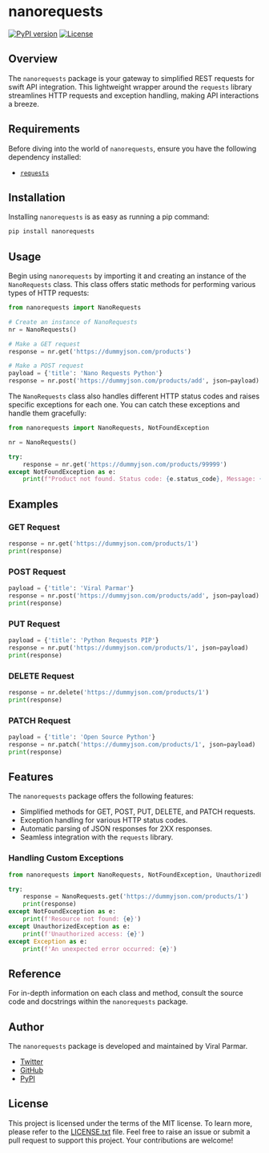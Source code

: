 # nanorequests

[![PyPI version](https://badge.fury.io/py/nanorequests.svg)](https://badge.fury.io/py/nanorequests)
[![License](https://img.shields.io/badge/License-MIT-blue.svg)](https://opensource.org/licenses/MIT)

## Overview

The `nanorequests` package is your gateway to simplified REST requests for swift API integration. This lightweight wrapper around the `requests` library streamlines HTTP requests and exception handling, making API interactions a breeze.

## Requirements

Before diving into the world of `nanorequests`, ensure you have the following dependency installed:

- [`requests`](https://requests.readthedocs.io/en/master/)

## Installation

Installing `nanorequests` is as easy as running a pip command:

```bash
pip install nanorequests
```

## Usage

Begin using `nanorequests` by importing it and creating an instance of the `NanoRequests` class. This class offers static methods for performing various types of HTTP requests:

```python
from nanorequests import NanoRequests

# Create an instance of NanoRequests
nr = NanoRequests()

# Make a GET request
response = nr.get('https://dummyjson.com/products')

# Make a POST request
payload = {'title': 'Nano Requests Python'}
response = nr.post('https://dummyjson.com/products/add', json=payload)
```

The `NanoRequests` class also handles different HTTP status codes and raises specific exceptions for each one. You can catch these exceptions and handle them gracefully:

```python
from nanorequests import NanoRequests, NotFoundException

nr = NanoRequests()

try:
    response = nr.get('https://dummyjson.com/products/99999')
except NotFoundException as e:
    print(f"Product not found. Status code: {e.status_code}, Message: {e.message}")
```

## Examples

### GET Request

```python
response = nr.get('https://dummyjson.com/products/1')
print(response)
```

### POST Request

```python
payload = {'title': 'Viral Parmar'}
response = nr.post('https://dummyjson.com/products/add', json=payload)
print(response)
```

### PUT Request

```python
payload = {'title': 'Python Requests PIP'}
response = nr.put('https://dummyjson.com/products/1', json=payload)
print(response)
```

### DELETE Request

```python
response = nr.delete('https://dummyjson.com/products/1')
print(response)
```

### PATCH Request

```python
payload = {'title': 'Open Source Python'}
response = nr.patch('https://dummyjson.com/products/1', json=payload)
print(response)
```

## Features

The `nanorequests` package offers the following features:

- Simplified methods for GET, POST, PUT, DELETE, and PATCH requests.
- Exception handling for various HTTP status codes.
- Automatic parsing of JSON responses for 2XX responses.
- Seamless integration with the `requests` library.

### Handling Custom Exceptions

```python
from nanorequests import NanoRequests, NotFoundException, UnauthorizedException

try:
    response = NanoRequests.get('https://dummyjson.com/products/1')
    print(response)
except NotFoundException as e:
    print(f'Resource not found: {e}')
except UnauthorizedException as e:
    print(f'Unauthorized access: {e}')
except Exception as e:
    print(f'An unexpected error occurred: {e}')
```

## Reference

For in-depth information on each class and method, consult the source code and docstrings within the `nanorequests` package.

## Author

The `nanorequests` package is developed and maintained by Viral Parmar.

- [Twitter](https://twitter.com/viralparmarme)
- [GitHub](https://github.com/viralparmarme)
- [PyPI](https://pypi.org/user/viralparmar)

## License

This project is licensed under the terms of the MIT license. To learn more, please refer to the [LICENSE.txt](https://github.com/viralparmarme/nanorequests/blob/main/LICENSE.txt) file. Feel free to raise an issue or submit a pull request to support this project. Your contributions are welcome!
